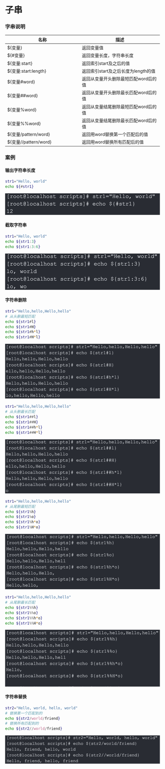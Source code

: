 # 子串

### 字串说明

<table><thead><tr><th width="229">名称</th><th>描述</th></tr></thead><tbody><tr><td>${变量}</td><td>返回变量值</td></tr><tr><td>${#变量}</td><td>返回变量长度，字符串长度</td></tr><tr><td>${变量:start}</td><td>返回索引start及之后的值</td></tr><tr><td>${变量:start:length}</td><td>返回索引start及之后长度为length的值</td></tr><tr><td>${变量#word}</td><td>返回从变量开头删除最短匹配word后的值</td></tr><tr><td>${变量##word}</td><td>返回从变量开头删除最长匹配word后的值</td></tr><tr><td>${变量%word}</td><td>返回从变量结尾删除最短匹配word后的值</td></tr><tr><td>${变量%%word}</td><td>返回从变量结尾删除最长匹配word后的值</td></tr><tr><td>${变量/pattern/word}</td><td>返回用word替换第一个匹配后的值</td></tr><tr><td>${变量//pattern/word}</td><td>返回用word替换所有匹配后的值</td></tr></tbody></table>

### 案例

#### 输出字符串长度

```bash
str1="Hello, world"
echo ${#str1}
```

![](<../../.gitbook/assets/image (1) (1).png>)

#### 截取字符串

```bash
str1="Hello, world"
echo ${str1:3}
echo ${str1:3:6}
```

![](<../../.gitbook/assets/image (49).png>)

#### 字符串删除

```bash
str1="Hello,hello,Hello,hello"
# 从头删最短匹配
echo ${str1#l}
echo ${str1#H}
echo ${str1#h*l}
echo ${str1#H*l}
```

![](<../../.gitbook/assets/image (48).png>)

```bash
str1="Hello,hello,Hello,hello"
# 从头删最长匹配
echo ${str1##l}
echo ${str1##H}
echo ${str1##h*l}
echo ${str1##H*l}
```

![](<../../.gitbook/assets/image (17).png>)

```bash
str1="Hello,hello,Hello,hello"
# 从尾删最短匹配
echo ${str1%h}
echo ${str1%o}
echo ${str1%h*o}
echo ${str1%H*o}
```

![](<../../.gitbook/assets/image (106).png>)

```bash
str1="Hello,hello,Hello,hello"
# 从尾删最长匹配
echo ${str1%%h}
echo ${str1%%o}
echo ${str1%%h*o}
echo ${str1%%H*o}
```

![](<../../.gitbook/assets/image (52).png>)

#### 字符串替换

```bash
str2="Hello, world, hello, world"
# 替换第一个匹配到的
echo ${str2/world/friend}
# 替换所有匹配到的
echo ${str2//world/friend}
```

![](<../../.gitbook/assets/image (40).png>)

